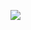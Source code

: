 ![](https://github.com/fedepazos95/backend-assessment/workflows/.github/workflows/main.yml/badge.svg)
